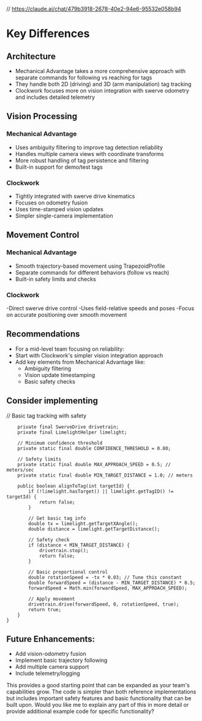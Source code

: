 // https://claude.ai/chat/479b3918-2678-40e2-94e6-95532e058b94

# Key Differences

## Architecture

- Mechanical Advantage takes a more comprehensive approach with separate commands for following vs reaching for tags
- They handle both 2D (driving) and 3D (arm manipulation) tag tracking
- Clockwork focuses more on vision integration with swerve odometry and includes detailed telemetry


## Vision Processing

### Mechanical Advantage
- Uses ambiguity filtering to improve tag detection reliability
- Handles multiple camera views with coordinate transforms
- More robust handling of tag persistence and filtering
- Built-in support for demo/test tags

### Clockwork
- Tightly integrated with swerve drive kinematics
- Focuses on odometry fusion
- Uses time-stamped vision updates
- Simpler single-camera implementation

## Movement Control

### Mechanical Advantage

- Smooth trajectory-based movement using TrapezoidProfile
- Separate commands for different behaviors (follow vs reach)
- Built-in safety limits and checks


### Clockwork

-Direct swerve drive control
-Uses field-relative speeds and poses
-Focus on accurate positioning over smooth movement

## Recommendations

- For a mid-level team focusing on reliability:
- Start with Clockwork's simpler vision integration approach
- Add key elements from Mechanical Advantage like:
    - Ambiguity filtering
    - Vision update timestamping
    - Basic safety checks

## Consider implementing

// Basic tag tracking with safety

``` public class SimpleTagTracker {
    private final SwerveDrive drivetrain;
    private final LimelightHelper limelight;
    
    // Minimum confidence threshold
    private static final double CONFIDENCE_THRESHOLD = 0.80;
    
    // Safety limits
    private static final double MAX_APPROACH_SPEED = 0.5; // meters/sec
    private static final double MIN_TARGET_DISTANCE = 1.0; // meters
    
    public boolean alignToTag(int targetId) {
        if (!limelight.hasTarget() || limelight.getTagID() != targetId) {
            return false;
        }

        // Get basic tag info
        double tx = limelight.getTargetXAngle();
        double distance = limelight.getTargetDistance();
        
        // Safety check
        if (distance < MIN_TARGET_DISTANCE) {
            drivetrain.stop();
            return false; 
        }

        // Basic proportional control
        double rotationSpeed = -tx * 0.03; // Tune this constant
        double forwardSpeed = (distance - MIN_TARGET_DISTANCE) * 0.5;
        forwardSpeed = Math.min(forwardSpeed, MAX_APPROACH_SPEED);

        // Apply movement
        drivetrain.drive(forwardSpeed, 0, rotationSpeed, true);
        return true;
    }
}
```

## Future Enhancements:

- Add vision-odometry fusion
- Implement basic trajectory following
- Add multiple camera support
- Include telemetry/logging

This provides a good starting point that can be expanded as your team's capabilities grow. The code is simpler than both reference implementations but includes important safety features and basic functionality that can be built upon.
Would you like me to explain any part of this in more detail or provide additional example code for specific functionality?